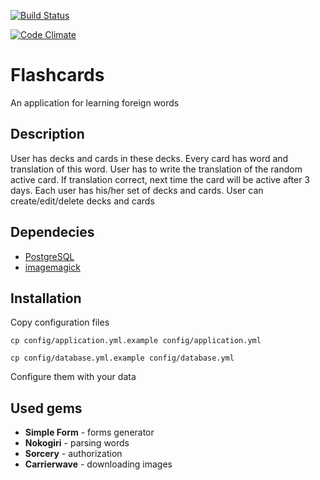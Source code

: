 [![Build Status](https://travis-ci.org/superedriver/flashcards.svg?branch=seventh-task)](https://travis-ci.org/superedriver/flashcards)

[![Code Climate](https://codeclimate.com/github/superedriver/flashcards/badges/gpa.svg)](https://codeclimate.com/github/superedriver/flashcards)

# Flashcards 
An application for learning foreign words

## Description
User has decks and cards in these decks.
Every card has word and translation of this word. 
User has to write the translation of the random active card.
If translation correct, next time the card will be active after 3 days.
Each user has his/her set of decks and cards.
User can create/edit/delete decks and cards

## Dependecies
 * [PostgreSQL](http://www.postgresql.org) 
 * [imagemagick](http://www.imagemagick.org)


## Installation
Copy configuration files
```
cp config/application.yml.example config/application.yml
```
```
cp config/database.yml.example config/database.yml
```
Configure them with your data

## Used gems
  - **Simple Form** - forms generator
  - **Nokogiri** - parsing words
  - **Sorcery** - authorization
  - **Carrierwave** - downloading images